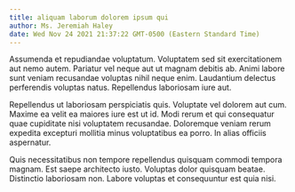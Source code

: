 ```yaml
---
title: aliquam laborum dolorem ipsum qui
author: Ms. Jeremiah Haley
date: Wed Nov 24 2021 21:37:22 GMT-0500 (Eastern Standard Time)
---
```

Assumenda et repudiandae voluptatum. Voluptatem sed sit exercitationem aut nemo autem. Pariatur vel neque aut ut magnam debitis ab. Animi labore sunt veniam recusandae voluptas nihil neque enim. Laudantium delectus perferendis voluptas natus. Repellendus laboriosam iure aut.

 Repellendus ut laboriosam perspiciatis quis. Voluptate vel dolorem aut cum. Maxime ea velit ea maiores iure est ut id. Modi rerum et qui consequatur quae cupiditate nisi voluptatem recusandae. Doloremque veniam rerum expedita excepturi mollitia minus voluptatibus ea porro. In alias officiis aspernatur.

 Quis necessitatibus non tempore repellendus quisquam commodi tempora magnam. Est saepe architecto iusto. Voluptas dolor quisquam beatae. Distinctio laboriosam non. Labore voluptas et consequuntur est quia nisi.